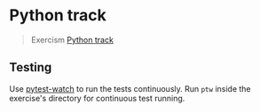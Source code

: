 # Python track

> Exercism [Python track](https://exercism.org/tracks/python)

## Testing

Use [pytest-watch](https://pypi.org/project/pytest-watch/) to run the tests
continuously. Run `ptw` inside the exercise's directory for continuous test
running.
